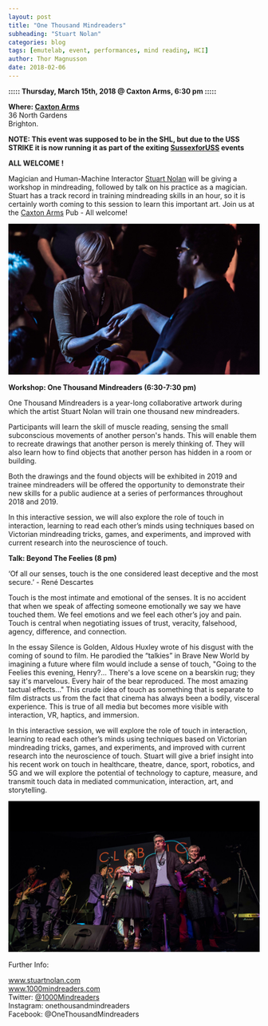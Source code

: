 ```yaml
---
layout: post
title: "One Thousand Mindreaders"
subheading: "Stuart Nolan"
categories: blog
tags: [emutelab, event, performances, mind reading, HCI]
author: Thor Magnusson
date: 2018-02-06
---
```



<b>::::: Thursday, March 15th, 2018 @ Caxton Arms, 6:30 pm :::::</b>


<b>Where: <a href ="https://www.caxtonarms.co.uk">Caxton Arms</a></b><br>
36 North Gardens <br>
Brighton.<br>


<b>NOTE: This event was supposed to be in the SHL, but due to the USS STRIKE it is now running it as part of the exiting <a href="https://docs.google.com/document/d/1ywtMO06wlxqRXftEGwpUUZQhtXwCyS_i6qWLMW43_eA/edit">SussexforUSS</a> events</b>

<b> ALL WELCOME !</b>

Magician and Human-Machine Interactor <a href="http://stuartnolan.com">Stuart Nolan</a> will be giving a workshop in mindreading, followed by talk on his practice as a magician. Stuart has a track record in training mindreading skills in an hour, so it is certainly worth coming to this session to learn this important art. Join us at the <a href="https://www.caxtonarms.co.uk">Caxton Arms</a> Pub - All welcome!

![MindReaders](/img/mindreaders.jpg)

<b>Workshop: One Thousand Mindreaders (6:30-7:30 pm)</b>

One Thousand Mindreaders is a year-long collaborative artwork during which the artist Stuart Nolan will train one thousand new mindreaders.

Participants will learn the skill of muscle reading, sensing the small subconscious movements of another person's hands. This will enable them to recreate drawings that another person is merely thinking of.
They will also learn how to find objects that another person has hidden in a room or building.

Both the drawings and the found objects will be exhibited in 2019 and trainee mindreaders will be offered the opportunity to demonstrate their new skills for a public audience at a series of performances throughout 2018 and 2019.

In this interactive session, we will also explore the role of touch in interaction, learning to read each other’s minds using techniques based on Victorian mindreading tricks, games, and experiments, and improved with current research into the neuroscience of touch.    

<b>Talk: Beyond The Feelies (8 pm)</b>

‘Of all our senses, touch is the one considered least deceptive and the most secure.’ - René Descartes

Touch is the most intimate and emotional of the senses. It is no accident that when we speak of affecting someone emotionally we say we have touched them. We feel emotions and we feel each other’s joy and pain. Touch is central when negotiating issues of trust, veracity, falsehood, agency, difference, and connection.

In the essay Silence is Golden, Aldous Huxley wrote of his disgust with the coming of sound to film. He parodied the “talkies” in Brave New World by imagining a future where film would include a sense of touch, "Going to the Feelies this evening, Henry?… There's a love scene on a bearskin rug; they say it's marvelous. Every hair of the bear reproduced. The most amazing tactual effects..." This crude idea of touch as something that is separate to film distracts us from the fact that cinema has always been a bodily, visceral experience. This is true of all media but becomes more visible with interaction, VR, haptics, and immersion.  

In this interactive session, we will explore the role of touch in interaction, learning to read each other’s minds using techniques based on Victorian mindreading tricks, games, and experiments, and improved with current research into the neuroscience of touch. Stuart will give a brief insight into his recent work on touch in healthcare, theatre, dance, sport, robotics, and 5G and we will explore the potential of technology to capture, measure, and transmit touch data in mediated communication, interaction, art, and storytelling.

![MindReaders](/img/stuart.jpg)

Further Info:

<a href="www.stuartnolan.com">www.stuartnolan.com</a><br>
<a href ="www.1000mindreaders.com">www.1000mindreaders.com</a><br>
Twitter: <a href="https://twitter.com/1000mindreaders">@1000Mindreaders</a><br>
Instagram: onethousandmindreaders<br>
Facebook: @OneThousandMindreaders<br>
